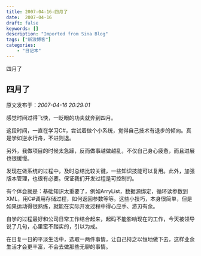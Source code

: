 ```yaml
---
title: 2007-04-16-四月了
date:  2007-04-16
draft: false
keywords: []
description: "Imported from Sina Blog"
tags: ["新浪博客"]
categories: 
    - "日记本"
---
```

四月了
## 四月了

 原文发布于：*2007-04-16 20:29:01*

感觉时间过得飞快，一眨眼的功夫就奔到四月。

这段时间，一直在学习C#，尝试着做个小系统，觉得自己技术有退步的倾向。真是学如逆水行舟，不进则退。

另外，我做项目的时候太急躁，反而做事越做越乱，不仅自己身心疲惫，而且进展也很缓慢。

  
发现在做系统的过程中，及时总结比较关键，一些知识技能可以复用。此外，加强版本管理，也很有必要。保证我们开发过程是可控制的。

有个体会就是：基础知识太重要了，例如ArryList，数据源绑定，循环读参数到XML，用C#调用存储过程，如何返回参数等等。这些小技巧，本身很简单，但是如果运动得很熟练，就能在实际开发过程中得心应手、游刃有余。

  
自学的过程最好和公司日常工作结合起来，起码不能影响现在的工作，今天被领导说了几句，心里蛮不踏实的，引以为戒。

  
在日复一日的平淡生活中，选取一两件事情，让自己持之以恒地做下去，这样业余生活才会更丰富，不会去做那些无聊的事情。


